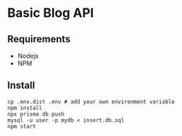 # Basic Blog API

## Requirements

- Nodejs
- NPM

## Install

```shell
cp .env.dist .env # add your own environment variable
npm install
npx prisma db push
mysql -u user -p mydb < insert.db.sql
npm start
```
